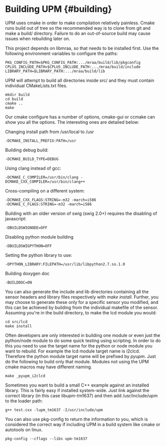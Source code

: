 Building UPM                         {#building}
============

UPM uses cmake in order to make compilation relatively painless. Cmake runs
build out of tree so the recommended way is to clone from git and make a build/
directory. Failure to do an out-of-source build may cause issues when
rebuilding later on.

This project depends on libmraa, so that needs to be installed first. Use the
following environment variables to configure the paths:

    PKG_CONFIG_PATH=$PKG_CONFIG_PATH:.../mraa/build/lib/pkgconfig
    CPLUS_INCLUDE_PATH=$CPLUS_INCLUDE_PATH:.../mraa/build/include
    LIBRARY_PATH=$LIBRARY_PATH:.../mraa/build/lib

UPM will attempt to build all directories inside src/ and they must contain
individual CMakeLists.txt files.

~~~~~~~~~~~~~{.sh}
mkdir build
cd build
cmake ..
make
~~~~~~~~~~~~~

Our cmake configure has a number of options, cmake-gui or ccmake can show you
all the options. The interesting ones are detailed below:

Changing install path from /usr/local to /usr
~~~~~~~~~~~~~
-DCMAKE_INSTALL_PREFIX:PATH=/usr
~~~~~~~~~~~~~
Building debug build:
~~~~~~~~~~~~~
-DCMAKE_BUILD_TYPE=DEBUG
~~~~~~~~~~~~~
Using clang instead of gcc:
~~~~~~~~~~~~~
-DCMAKE_C_COMPILER=/usr/bin/clang -DCMAKE_CXX_COMPILER=/usr/bin/clang++
~~~~~~~~~~~~~
Cross-compiling on a different system:
~~~~~~~~~~~~~
-DCMAKE_CXX_FLAGS:STRING=-m32 -march=i586
-DCMAKE_C_FLAGS:STRING=-m32 -march=i586
~~~~~~~~~~~~~
Building with an older version of swig (swig 2.0+) requires the disabling of javascript:
~~~~~~~~~~~~~
-DBUILDSWIGNODE=OFF
~~~~~~~~~~~~~
Disabling python module building
~~~~~~~~~~~~~
-DBUILDSWIGPYTHON=OFF
~~~~~~~~~~~~~
Setting the python library to use:
~~~~~~~~~~~~~
-DPYTHON_LIBRARY:FILEPATH=/usr/lib/libpython2.7.so.1.0
~~~~~~~~~~~~~
Building doxygen doc
~~~~~~~~~~~~~
-BUILDDOC=ON
~~~~~~~~~~~~~
You can also generate the include and lib directories containing all the sensor
headers and library files respectively with *make install*. Further, you may
choose to generate these only for a specific sensor you modified, and this can
be achieved by building from the individual makefile of the sensor. Assuming
you're in the build directory, to make the lcd module you would:

~~~~~~~~~~~~~
cd src/lcd
make install
~~~~~~~~~~~~~

Often developers are only interested in building one module or even just the
python/node module to do some quick testing using scripting. In order to do
this you need to use the target name for the python or node module you want to
rebuild. For example the lcd module target name is i2clcd. Therefore the python
module target name will be prefixed by _pyupm_. Just do the following to build
only that module. Modules not using the UPM cmake macros may have different
naming.

~~~~~~~~~~~~~
make _pyupm_i2clcd
~~~~~~~~~~~~~

Sometimes you want to build a small C++ example against an installed library.
This is fairly easy if installed system-wide. Just link against the correct
library (in this case libupm-tm1637) and then add /usr/include/upm to the
loader path:

~~~~~~~~~~~~
g++ test.cxx -lupm_tm1637 -I/usr/include/upm
~~~~~~~~~~~~

You can also use pkg-config to return the information to you, which is
considered the correct way if including UPM in a build system like cmake or
autotools on linux.

~~~~~~~~~~~
pkg-config --cflags --libs upm-tm1637
~~~~~~~~~~~

